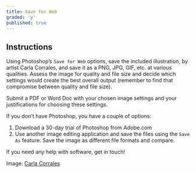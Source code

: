 ```yaml
---
title: Save for Web
graded: 'y'
published: true
---
```


## Instructions

Using Photoshop’s `Save for Web` options, save the included illustration, by artist Carla Corrales, and save it as a PNG, JPG, GIF, etc. at various qualities. Assess the image for quality and file size and decide which settings would create the best overall output (remember to find that compromise between quality and file size).

Submit a PDF or Word Doc with your chosen image settings and your justifications for choosing these settings.

If you don’t have Photoshop, you have a couple of options:

1. Download a 30-day trial of Photoshop from Adobe.com
2. Use another image editing application and save the files using the `Save As` feature. Save the image as different file formats and compare.

If you need any help with software, get in touch!

Image: [Carla Corrales](https://dribbble.com/kaluci)
